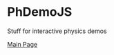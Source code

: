 # PhDemoJS
Stuff for interactive physics demos


[Main Page](https://kapawlak.github.io/PhDemoJS/index.html)

